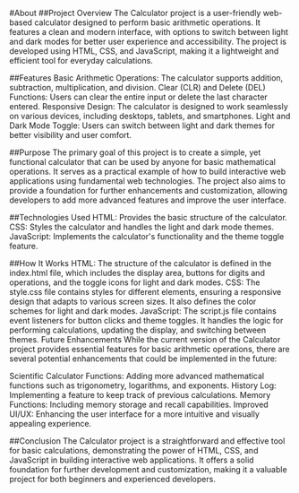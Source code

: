 #About
##Project Overview
The Calculator project is a user-friendly web-based calculator designed to perform basic arithmetic operations. It features a clean and modern interface, with options to switch between light and dark modes for better user experience and accessibility. The project is developed using HTML, CSS, and JavaScript, making it a lightweight and efficient tool for everyday calculations.

##Features
Basic Arithmetic Operations: The calculator supports addition, subtraction, multiplication, and division.
Clear (CLR) and Delete (DEL) Functions: Users can clear the entire input or delete the last character entered.
Responsive Design: The calculator is designed to work seamlessly on various devices, including desktops, tablets, and smartphones.
Light and Dark Mode Toggle: Users can switch between light and dark themes for better visibility and user comfort.

##Purpose
The primary goal of this project is to create a simple, yet functional calculator that can be used by anyone for basic mathematical operations. It serves as a practical example of how to build interactive web applications using fundamental web technologies. The project also aims to provide a foundation for further enhancements and customization, allowing developers to add more advanced features and improve the user interface.

##Technologies Used
HTML: Provides the basic structure of the calculator.
CSS: Styles the calculator and handles the light and dark mode themes.
JavaScript: Implements the calculator's functionality and the theme toggle feature.

##How It Works
HTML: The structure of the calculator is defined in the index.html file, which includes the display area, buttons for digits and operations, and the toggle icons for light and dark modes.
CSS: The style.css file contains styles for different elements, ensuring a responsive design that adapts to various screen sizes. It also defines the color schemes for light and dark modes.
JavaScript: The script.js file contains event listeners for button clicks and theme toggles. It handles the logic for performing calculations, updating the display, and switching between themes.
Future Enhancements
While the current version of the Calculator project provides essential features for basic arithmetic operations, there are several potential enhancements that could be implemented in the future:

Scientific Calculator Functions: Adding more advanced mathematical functions such as trigonometry, logarithms, and exponents.
History Log: Implementing a feature to keep track of previous calculations.
Memory Functions: Including memory storage and recall capabilities.
Improved UI/UX: Enhancing the user interface for a more intuitive and visually appealing experience.

##Conclusion
The Calculator project is a straightforward and effective tool for basic calculations, demonstrating the power of HTML, CSS, and JavaScript in building interactive web applications. It offers a solid foundation for further development and customization, making it a valuable project for both beginners and experienced developers.
